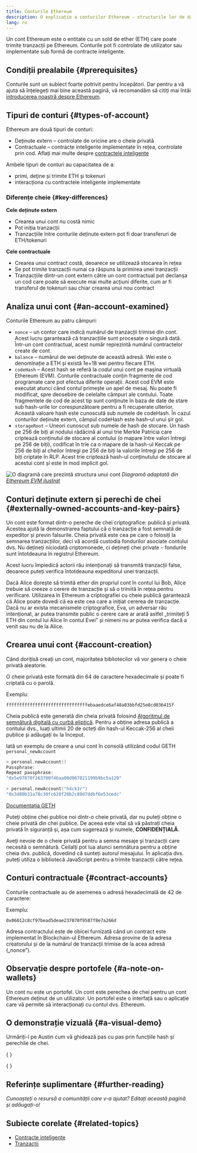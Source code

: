 ```yaml
---
title: Conturile Ethereum
description: O explicație a conturilor Ethereum – structurile lor de date și relația lor cu criptografia perechii de chei.
lang: ro
---
```


Un cont Ethereum este o entitate cu un sold de ether (ETH) care poate trimite tranzacții pe Ethereum. Conturile pot fi controlate de utilizator sau implementate sub formă de contracte inteligente.

## Condiții prealabile \{#prerequisites}

Conturile sunt un subiect foarte potrivit pentru începători. Dar pentru a vă ajuta să înțelegeți mai bine această pagină, vă recomandăm să citiți mai întâi [introducerea noastră despre Ethereum](/developers/docs/intro-to-ethereum/).

## Tipuri de conturi \{#types-of-account}

Ethereum are două tipuri de conturi:

- Deținute extern – controlate de oricine are o cheie privată
- Contractuale – contracte inteligente implementate în rețea, controlate prin cod. Aflați mai multe despre [contractele inteligente](/developers/docs/smart-contracts/)

Ambele tipuri de conturi au capacitatea de a:

- primi, deţine și trimite ETH și tokenuri
- interacționa cu contractele inteligente implementate

### Diferențe cheie \{#key-differences}

**Cele deținute extern**

- Crearea unui cont nu costă nimic
- Pot iniția tranzacții
- Tranzacțiile între conturile deținute extern pot fi doar transferuri de ETH/tokenuri

**Cele contractuale**

- Crearea unui contract costă, deoarece se utilizează stocarea în rețea
- Se pot trimite tranzacții numai ca răspuns la primirea unei tranzacții
- Tranzacțiile dintr-un cont extern către un cont contractual pot declanșa un cod care poate să execute mai multe acțiuni diferite, cum ar fi transferul de tokenuri sau chiar crearea unui nou contract

## Analiza unui cont \{#an-account-examined}

Conturile Ethereum au patru câmpuri:

- `nonce` – un contor care indică numărul de tranzacții trimise din cont. Acest lucru garantează că tranzacțiile sunt procesate o singură dată. Într-un cont contractual, acest număr reprezintă numărul contractelor create de cont.
- `balance` – numărul de wei deținute de această adresă. Wei este o denominație a ETH și există 1e+18 wei pentru fiecare ETH.
- `codeHash` – Acest hash se referă la _codul_ unui cont pe mașina virtuală Ethereum (EVM). Conturile contractuale conțin fragmente de cod programate care pot efectua diferite operații. Acest cod EVM este executat atunci când contul primește un apel de mesaj. Nu poate fi modificat, spre deosebire de celelalte câmpuri ale contului. Toate fragmentele de cod de acest tip sunt conținute în baza de date de stare sub hash-urile lor corespunzătoare pentru a fi recuperate ulterior. Această valoare hash este cunoscută sub numele de codeHash. În cazul conturilor deținute extern, câmpul codeHash este hash–ul unui șir gol.
- `storageRoot` – Uneori cunoscut sub numele de hash de stocare. Un hash pe 256 de biți al nodului rădăcină al unui trie Merkle Patricia care criptează conținutul de stocare al contului (o mapare între valori întregi pe 256 de biți), codificat în trie ca o mapare de la hash-ul Keccak pe 256 de biți al cheilor întregi pe 256 de biți la valorile întregi pe 256 de biți criptate în RLP. Acest trie criptează hash-ul conținutului de stocare al acestui cont și este în mod implicit gol.

![O diagramă care prezintă structura unui cont](./accounts.png) _Diagramă adaptată din [Ethereum EVM ilustrat](https://takenobu-hs.github.io/downloads/ethereum_evm_illustrated.pdf)_

## Conturi deținute extern și perechi de chei \{#externally-owned-accounts-and-key-pairs}

Un cont este format dintr-o pereche de chei criptografice: publică și privată. Acestea ajută la demonstrarea faptului că o tranzacție a fost semnată de expeditor și previn falsurile. Cheia privată este cea pe care o folosiți la semnarea tranzacțiilor, deci vă acordă custodia fondurilor asociate contului dvs. Nu dețineți niciodată criptomonede, ci dețineți chei private – fondurile sunt întotdeauna în registrul Ethereum.

Acest lucru împiedică actorii rău intenționați să transmită tranzacții false, deoarece puteți verifica întotdeauna expeditorul unei tranzacții.

Dacă Alice dorește să trimită ether din propriul cont în contul lui Bob, Alice trebuie să creeze o cerere de tranzacție și să o trimită în rețea pentru verificare. Utilizarea în Ethereum a criptografiei cu cheie publică garantează că Alice poate dovedi că ea este cea care a inițiat cererea de tranzacție. Dacă nu ar exista mecanismele criptografice, Eva, un adversar rău intenționat, ar putea transmite public o cerere care ar arată astfel „trimiteți 5 ETH din contul lui Alice în contul Evei” și nimeni nu ar putea verifica dacă a venit sau nu de la Alice.

## Crearea unui cont \{#account-creation}

Când dorițisă creați un cont, majoritatea bibliotecilor vă vor genera o cheie privată aleatorie.

O cheie privată este formată din 64 de caractere hexadecimale și poate fi criptată cu o parolă.

Exemplu:

`fffffffffffffffffffffffffffffffebaaedce6af48a03bbfd25e8cd036415f`

Cheia publică este generată din cheia privată folosind [Algoritmul de semnătură digitală cu curbă eliptică](https://wikipedia.org/wiki/Elliptic_Curve_Digital_Signature_Algorithm). Pentru a obține adresa publică a contului dvs., luați ultimii 20 de octeți din hash-ul Keccak-256 al cheii publice și adăugați `0x` la început.

Iată un exemplu de creare a unui cont în consolă utilizând codul GETH `personal_newAccount`

```go
> personal.newAccount()
Passphrase:
Repeat passphrase:
"0x5e97870f263700f46aa00d967821199b9bc5a120"

> personal.newAccount("h4ck3r")
"0x3d80b31a78c30fc628f20b2c89d7ddbf6e53cedc"
```

[Documentația GETH](https://geth.ethereum.org/docs)

Puteți obține chei publice noi dintr-o cheie privată, dar nu puteți obține o cheie privată din chei publice. De aceea este vital să vă păstrați cheia privată în siguranță și, așa cum sugerează și numele, **CONFIDENȚIALĂ**.

Aveți nevoie de o cheie privată pentru a semna mesaje și tranzacții care necesită o semnătură. Ceilalți pot lua atunci semnătura pentru a obține cheia dvs. publică, dovedind că sunteți autorul mesajului. În aplicația dvs. puteți utiliza o bibliotecă JavaScript pentru a trimite tranzacții către rețea.

## Conturi contractuale \{#contract-accounts}

Conturile contractuale au de asemenea o adresă hexadecimală de 42 de caractere:

Exemplu:

`0x06012c8cf97bead5deae237070f9587f8e7a266d`

Adresa contractului este de obicei furnizată când un contract este implementat în Blockchain-ul Ethereum. Adresa provine de la adresa creatorului și de la numărul de tranzacții trimise de la acea adresă („nonce”).

## Observație despre portofele \{#a-note-on-wallets}

Un cont nu este un portofel. Un cont este perechea de chei pentru un cont Ethereum deținut de un utilizator. Un portofel este o interfață sau o aplicație care vă permite să interacționați cu contul dvs. Ethereum.

## O demonstrație vizuală \{#a-visual-demo}

Urmăriți-l pe Austin cum vă ghidează pas cu pas prin funcțiile hash și perechile de chei.

{
	<YouTube id="QJ010l-pBpE" />
}

{
	<YouTube id="9LtBDy67Tho" />
}

## Referințe suplimentare \{#further-reading}

_Cunoașteți o resursă a comunității care v-a ajutat? Editați această pagină și adăugați-o!_

## Subiecte corelate \{#related-topics}

- [Contracte inteligente](/developers/docs/smart-contracts/)
- [Tranzacții](/developers/docs/transactions/)
